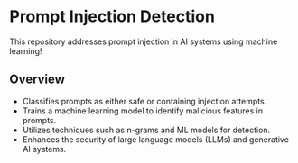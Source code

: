 # Prompt Injection Detection

This repository addresses prompt injection in AI systems using machine learning!

## Overview

- Classifies prompts as either safe or containing injection attempts.
- Trains a machine learning model to identify malicious features in prompts.
- Utilizes techniques such as n-grams and ML models for detection.
- Enhances the security of large language models (LLMs) and generative AI systems.
